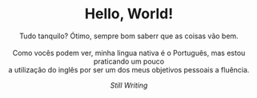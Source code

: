 <h1 align="center">Hello, World!</h1>
<p align="center"> Tudo tanquilo? Ótimo, sempre bom saberr que as coisas vão bem. <br /><br />
Como vocês podem ver, minha lingua nativa é o Português, mas estou praticando um pouco <br /> 
a utilização do inglês por ser um dos meus objetivos pessoais a fluência.
</p>
<p align="center"><i>Still Writing</i></p> 